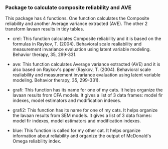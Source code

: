 ### Package to calculate composite reliability and AVE

This package has 4 functions. One function calculates the Composite reliability and another Average variance extracted (AVE). The other 2 transform lavaan results in tidy tables. 

- crel: This function calculates Composite reliability and it is based on the formulas in Raykov, T. (2004). Behavioral scale realiability and measurement invariance evaluation using latent variable modeling. Behavior therapy, 35, 299-331.

- ave: This function calculates Average variance extracted (AVE) and it is also based on Raykov's paper (Raykov, T. (2004). Behavioral scale realiability and measurement invariance evaluation using latent variable modeling. Behavior therapy, 35, 299-331).

- grafi: This function has its name for one of my cats. It helps organize the lavaan results from CFA models. It gives a list of 3 data frames: model fir indexes, model estimators and modification indexes. 

- grafi2: This function has its name for one of my cats. It helps organize the lavaan results from SEM models. It gives a list of 3 data frames: model fir indexes, model estimators and modification indexes.

- blue: This function is called for my other cat. It helps organize information about reliability and organize the output of McDonald's Omega reliability index. 

